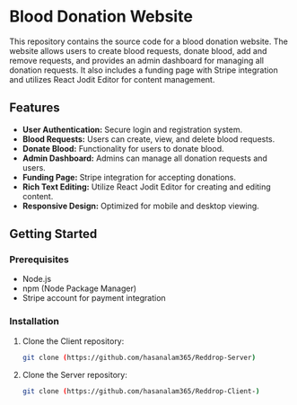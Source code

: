 # Blood Donation Website

This repository contains the source code for a blood donation website. The website allows users to create blood requests, donate blood, add and remove requests, and provides an admin dashboard for managing all donation requests. It also includes a funding page with Stripe integration and utilizes React Jodit Editor for content management.

## Features

- **User Authentication:** Secure login and registration system.
- **Blood Requests:** Users can create, view, and delete blood requests.
- **Donate Blood:** Functionality for users to donate blood.
- **Admin Dashboard:** Admins can manage all donation requests and users.
- **Funding Page:** Stripe integration for accepting donations.
- **Rich Text Editing:** Utilize React Jodit Editor for creating and editing content.
- **Responsive Design:** Optimized for mobile and desktop viewing.

## Getting Started

### Prerequisites

- Node.js
- npm (Node Package Manager)
- Stripe account for payment integration

### Installation

1. Clone the Client repository:
   ```sh
   git clone (https://github.com/hasanalam365/Reddrop-Server)

2. Clone the Server repository:
   ```sh
   git clone (https://github.com/hasanalam365/Reddrop-Client-)
